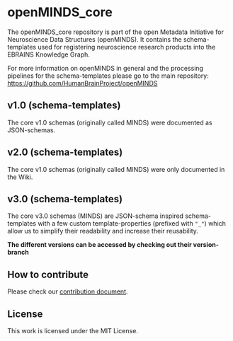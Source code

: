 # openMINDS_core

The openMINDS_core repository is part of the open Metadata Initiative for Neuroscience Data Structures (openMINDS). It contains the 
schema-templates used for registering neuroscience research products into the EBRAINS Knowledge Graph.

For more information on openMINDS in general and the processing pipelines for the schema-templates please go to the main repository: https://github.com/HumanBrainProject/openMINDS

## v1.0 (schema-templates)
The core v1.0 schemas (originally called MINDS) were documented as JSON-schemas.

## v2.0 (schema-templates)
The core v1.0 schemas (originally called MINDS) were only documented in the Wiki.

## v3.0 (schema-templates)
The core v3.0 schemas (MINDS) are JSON-schema inspired schema-templates with a few custom template-properties (prefixed with `"_"`) which allow us to simplify their readability and increase their reusability.

**The different versions can be accessed by checking out their version-branch**

## How to contribute
Please check our [contribution document](./CONTRIBUTING.md).

## License
This work is licensed under the MIT License.
